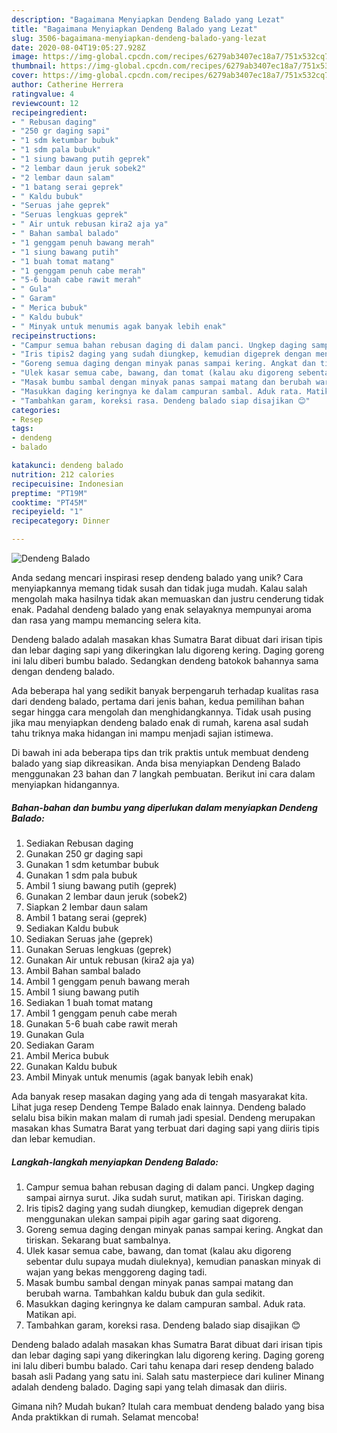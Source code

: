 ```yaml
---
description: "Bagaimana Menyiapkan Dendeng Balado yang Lezat"
title: "Bagaimana Menyiapkan Dendeng Balado yang Lezat"
slug: 3506-bagaimana-menyiapkan-dendeng-balado-yang-lezat
date: 2020-08-04T19:05:27.928Z
image: https://img-global.cpcdn.com/recipes/6279ab3407ec18a7/751x532cq70/dendeng-balado-foto-resep-utama.jpg
thumbnail: https://img-global.cpcdn.com/recipes/6279ab3407ec18a7/751x532cq70/dendeng-balado-foto-resep-utama.jpg
cover: https://img-global.cpcdn.com/recipes/6279ab3407ec18a7/751x532cq70/dendeng-balado-foto-resep-utama.jpg
author: Catherine Herrera
ratingvalue: 4
reviewcount: 12
recipeingredient:
- " Rebusan daging"
- "250 gr daging sapi"
- "1 sdm ketumbar bubuk"
- "1 sdm pala bubuk"
- "1 siung bawang putih geprek"
- "2 lembar daun jeruk sobek2"
- "2 lembar daun salam"
- "1 batang serai geprek"
- " Kaldu bubuk"
- "Seruas jahe geprek"
- "Seruas lengkuas geprek"
- " Air untuk rebusan kira2 aja ya"
- " Bahan sambal balado"
- "1 genggam penuh bawang merah"
- "1 siung bawang putih"
- "1 buah tomat matang"
- "1 genggam penuh cabe merah"
- "5-6 buah cabe rawit merah"
- " Gula"
- " Garam"
- " Merica bubuk"
- " Kaldu bubuk"
- " Minyak untuk menumis agak banyak lebih enak"
recipeinstructions:
- "Campur semua bahan rebusan daging di dalam panci. Ungkep daging sampai airnya surut. Jika sudah surut, matikan api. Tiriskan daging."
- "Iris tipis2 daging yang sudah diungkep, kemudian digeprek dengan menggunakan ulekan sampai pipih agar garing saat digoreng."
- "Goreng semua daging dengan minyak panas sampai kering. Angkat dan tiriskan. Sekarang buat sambalnya."
- "Ulek kasar semua cabe, bawang, dan tomat (kalau aku digoreng sebentar dulu supaya mudah diuleknya), kemudian panaskan minyak di wajan yang bekas menggoreng daging tadi."
- "Masak bumbu sambal dengan minyak panas sampai matang dan berubah warna. Tambahkan kaldu bubuk dan gula sedikit."
- "Masukkan daging keringnya ke dalam campuran sambal. Aduk rata. Matikan api."
- "Tambahkan garam, koreksi rasa. Dendeng balado siap disajikan 😊"
categories:
- Resep
tags:
- dendeng
- balado

katakunci: dendeng balado 
nutrition: 212 calories
recipecuisine: Indonesian
preptime: "PT19M"
cooktime: "PT45M"
recipeyield: "1"
recipecategory: Dinner

---
```



![Dendeng Balado](https://img-global.cpcdn.com/recipes/6279ab3407ec18a7/751x532cq70/dendeng-balado-foto-resep-utama.jpg)

Anda sedang mencari inspirasi resep dendeng balado yang unik? Cara menyiapkannya memang tidak susah dan tidak juga mudah. Kalau salah mengolah maka hasilnya tidak akan memuaskan dan justru cenderung tidak enak. Padahal dendeng balado yang enak selayaknya mempunyai aroma dan rasa yang mampu memancing selera kita.

Dendeng balado adalah masakan khas Sumatra Barat dibuat dari irisan tipis dan lebar daging sapi yang dikeringkan lalu digoreng kering. Daging goreng ini lalu diberi bumbu balado. Sedangkan dendeng batokok bahannya sama dengan dendeng balado.

Ada beberapa hal yang sedikit banyak berpengaruh terhadap kualitas rasa dari dendeng balado, pertama dari jenis bahan, kedua pemilihan bahan segar hingga cara mengolah dan menghidangkannya. Tidak usah pusing jika mau menyiapkan dendeng balado enak di rumah, karena asal sudah tahu triknya maka hidangan ini mampu menjadi sajian istimewa.


Di bawah ini ada beberapa tips dan trik praktis untuk membuat dendeng balado yang siap dikreasikan. Anda bisa menyiapkan Dendeng Balado menggunakan 23 bahan dan 7 langkah pembuatan. Berikut ini cara dalam menyiapkan hidangannya.

<!--inarticleads1-->

##### Bahan-bahan dan bumbu yang diperlukan dalam menyiapkan Dendeng Balado:

1. Sediakan  Rebusan daging
1. Gunakan 250 gr daging sapi
1. Gunakan 1 sdm ketumbar bubuk
1. Gunakan 1 sdm pala bubuk
1. Ambil 1 siung bawang putih (geprek)
1. Gunakan 2 lembar daun jeruk (sobek2)
1. Siapkan 2 lembar daun salam
1. Ambil 1 batang serai (geprek)
1. Sediakan  Kaldu bubuk
1. Sediakan Seruas jahe (geprek)
1. Gunakan Seruas lengkuas (geprek)
1. Gunakan  Air untuk rebusan (kira2 aja ya)
1. Ambil  Bahan sambal balado
1. Ambil 1 genggam penuh bawang merah
1. Ambil 1 siung bawang putih
1. Sediakan 1 buah tomat matang
1. Ambil 1 genggam penuh cabe merah
1. Gunakan 5-6 buah cabe rawit merah
1. Gunakan  Gula
1. Sediakan  Garam
1. Ambil  Merica bubuk
1. Gunakan  Kaldu bubuk
1. Ambil  Minyak untuk menumis (agak banyak lebih enak)


Ada banyak resep masakan daging yang ada di tengah masyarakat kita. Lihat juga resep Dendeng Tempe Balado enak lainnya. Dendeng balado selalu bisa bikin makan malam di rumah jadi spesial. Dendeng merupakan masakan khas Sumatra Barat yang terbuat dari daging sapi yang diiris tipis dan lebar kemudian. 

<!--inarticleads2-->

##### Langkah-langkah menyiapkan Dendeng Balado:

1. Campur semua bahan rebusan daging di dalam panci. Ungkep daging sampai airnya surut. Jika sudah surut, matikan api. Tiriskan daging.
1. Iris tipis2 daging yang sudah diungkep, kemudian digeprek dengan menggunakan ulekan sampai pipih agar garing saat digoreng.
1. Goreng semua daging dengan minyak panas sampai kering. Angkat dan tiriskan. Sekarang buat sambalnya.
1. Ulek kasar semua cabe, bawang, dan tomat (kalau aku digoreng sebentar dulu supaya mudah diuleknya), kemudian panaskan minyak di wajan yang bekas menggoreng daging tadi.
1. Masak bumbu sambal dengan minyak panas sampai matang dan berubah warna. Tambahkan kaldu bubuk dan gula sedikit.
1. Masukkan daging keringnya ke dalam campuran sambal. Aduk rata. Matikan api.
1. Tambahkan garam, koreksi rasa. Dendeng balado siap disajikan 😊


Dendeng balado adalah masakan khas Sumatra Barat dibuat dari irisan tipis dan lebar daging sapi yang dikeringkan lalu digoreng kering. Daging goreng ini lalu diberi bumbu balado. Cari tahu kenapa dari resep dendeng balado basah asli Padang yang satu ini. Salah satu masterpiece dari kuliner Minang adalah dendeng balado. Daging sapi yang telah dimasak dan diiris. 

Gimana nih? Mudah bukan? Itulah cara membuat dendeng balado yang bisa Anda praktikkan di rumah. Selamat mencoba!
